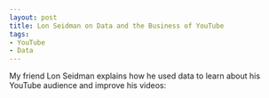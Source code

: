 ```yaml
---
layout: post
title: Lon Seidman on Data and the Business of YouTube
tags: 
- YouTube
- Data
---
```

My friend Lon Seidman explains how he used data to learn about his YouTube audience and improve his videos:

<div class="youtube" id="qzO_IlfQgQ8" style="width: 560px; height: 315px;"></div>
<script src="/js/youtube.js"></script>
